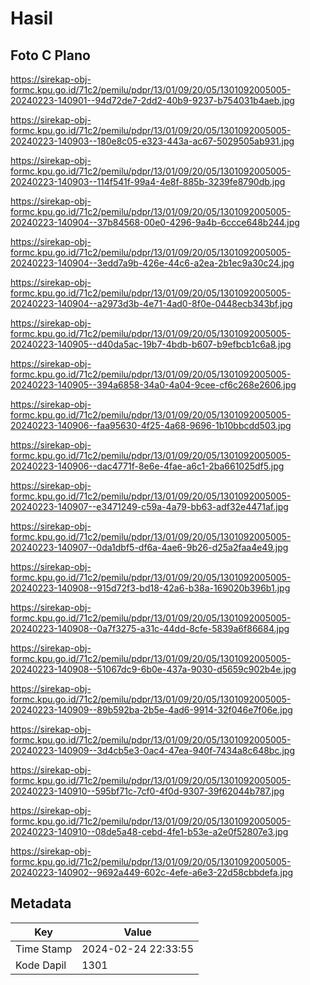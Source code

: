 # Hasil

## Foto C Plano

https://sirekap-obj-formc.kpu.go.id/71c2/pemilu/pdpr/13/01/09/20/05/1301092005005-20240223-140901--94d72de7-2dd2-40b9-9237-b754031b4aeb.jpg

https://sirekap-obj-formc.kpu.go.id/71c2/pemilu/pdpr/13/01/09/20/05/1301092005005-20240223-140903--180e8c05-e323-443a-ac67-5029505ab931.jpg

https://sirekap-obj-formc.kpu.go.id/71c2/pemilu/pdpr/13/01/09/20/05/1301092005005-20240223-140903--114f541f-99a4-4e8f-885b-3239fe8790db.jpg

https://sirekap-obj-formc.kpu.go.id/71c2/pemilu/pdpr/13/01/09/20/05/1301092005005-20240223-140904--37b84568-00e0-4296-9a4b-6ccce648b244.jpg

https://sirekap-obj-formc.kpu.go.id/71c2/pemilu/pdpr/13/01/09/20/05/1301092005005-20240223-140904--3edd7a9b-426e-44c6-a2ea-2b1ec9a30c24.jpg

https://sirekap-obj-formc.kpu.go.id/71c2/pemilu/pdpr/13/01/09/20/05/1301092005005-20240223-140904--a2973d3b-4e71-4ad0-8f0e-0448ecb343bf.jpg

https://sirekap-obj-formc.kpu.go.id/71c2/pemilu/pdpr/13/01/09/20/05/1301092005005-20240223-140905--d40da5ac-19b7-4bdb-b607-b9efbcb1c6a8.jpg

https://sirekap-obj-formc.kpu.go.id/71c2/pemilu/pdpr/13/01/09/20/05/1301092005005-20240223-140905--394a6858-34a0-4a04-9cee-cf6c268e2606.jpg

https://sirekap-obj-formc.kpu.go.id/71c2/pemilu/pdpr/13/01/09/20/05/1301092005005-20240223-140906--faa95630-4f25-4a68-9696-1b10bbcdd503.jpg

https://sirekap-obj-formc.kpu.go.id/71c2/pemilu/pdpr/13/01/09/20/05/1301092005005-20240223-140906--dac4771f-8e6e-4fae-a6c1-2ba661025df5.jpg

https://sirekap-obj-formc.kpu.go.id/71c2/pemilu/pdpr/13/01/09/20/05/1301092005005-20240223-140907--e3471249-c59a-4a79-bb63-adf32e4471af.jpg

https://sirekap-obj-formc.kpu.go.id/71c2/pemilu/pdpr/13/01/09/20/05/1301092005005-20240223-140907--0da1dbf5-df6a-4ae6-9b26-d25a2faa4e49.jpg

https://sirekap-obj-formc.kpu.go.id/71c2/pemilu/pdpr/13/01/09/20/05/1301092005005-20240223-140908--915d72f3-bd18-42a6-b38a-169020b396b1.jpg

https://sirekap-obj-formc.kpu.go.id/71c2/pemilu/pdpr/13/01/09/20/05/1301092005005-20240223-140908--0a7f3275-a31c-44dd-8cfe-5839a6f86684.jpg

https://sirekap-obj-formc.kpu.go.id/71c2/pemilu/pdpr/13/01/09/20/05/1301092005005-20240223-140908--51067dc9-6b0e-437a-9030-d5659c902b4e.jpg

https://sirekap-obj-formc.kpu.go.id/71c2/pemilu/pdpr/13/01/09/20/05/1301092005005-20240223-140909--89b592ba-2b5e-4ad6-9914-32f046e7f06e.jpg

https://sirekap-obj-formc.kpu.go.id/71c2/pemilu/pdpr/13/01/09/20/05/1301092005005-20240223-140909--3d4cb5e3-0ac4-47ea-940f-7434a8c648bc.jpg

https://sirekap-obj-formc.kpu.go.id/71c2/pemilu/pdpr/13/01/09/20/05/1301092005005-20240223-140910--595bf71c-7cf0-4f0d-9307-39f62044b787.jpg

https://sirekap-obj-formc.kpu.go.id/71c2/pemilu/pdpr/13/01/09/20/05/1301092005005-20240223-140910--08de5a48-cebd-4fe1-b53e-a2e0f52807e3.jpg

https://sirekap-obj-formc.kpu.go.id/71c2/pemilu/pdpr/13/01/09/20/05/1301092005005-20240223-140902--9692a449-602c-4efe-a6e3-22d58cbbdefa.jpg


## Metadata

| Key        | Value               |
| ---------- | ------------------- |
| Time Stamp | 2024-02-24 22:33:55 |
| Kode Dapil | 1301                |



